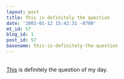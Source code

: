 ```yaml
---
layout: post
title: This is definitely the question
date: '2003-01-12 15:42:31 -0700'
mt_id: 57
blog_id: 1
post_id: 57
basename: this-is-definitely-the-question
---
```

<br /><a href="http://www.fastcompany.com/online/66/mylife.html">This</a> is definitely the question of my day.<br /><br /><br />

